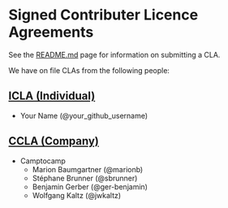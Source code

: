 # Signed Contributer Licence Agreements

See the [README.md](README.md) page for information on submitting a CLA.

We have on file CLAs from the following people:

## [ICLA (Individual)](icla.txt)

 * Your Name (@your_github_username)
 
## [CCLA (Company)](ccla.txt)

 
 * Camptocamp
   * Marion Baumgartner (@marionb)
   * Stéphane Brunner (@sbrunner)
   * Benjamin Gerber (@ger-benjamin)
   * Wolfgang Kaltz (@jwkaltz)
   
 
